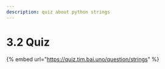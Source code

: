 ```yaml
---
description: quiz about python strings
---
```


# 3.2 Quiz

{% embed url="https://quiz.tim.bai.uno/question/strings" %}




